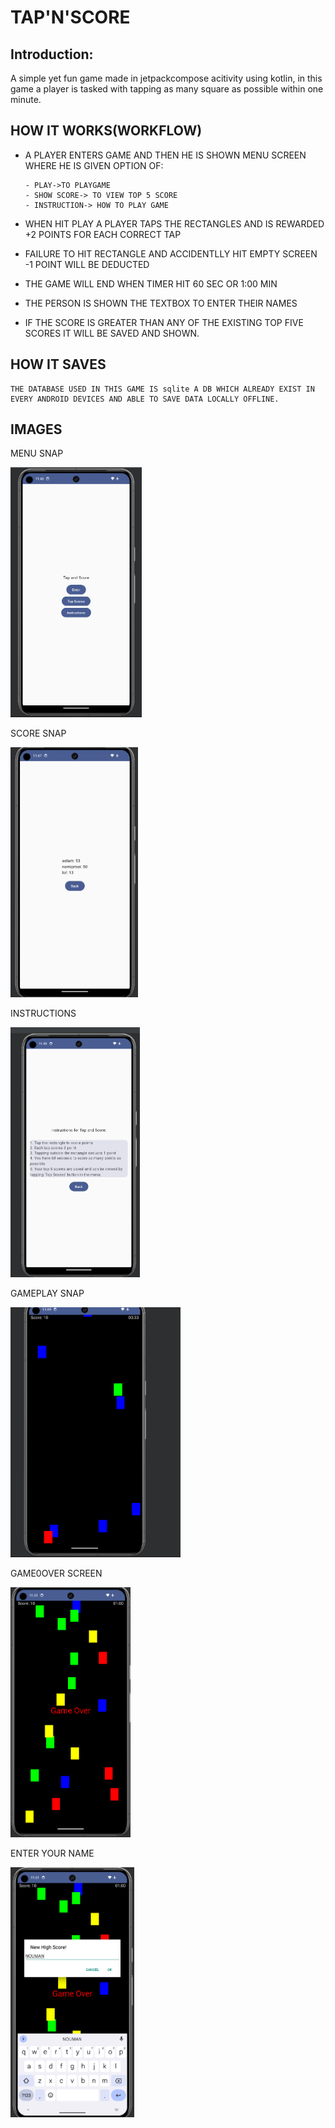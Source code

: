 # TAP'N'SCORE
## Introduction:
   A simple yet fun game made in jetpackcompose acitivity using kotlin, in this game a player is tasked with tapping as many square as possible within one minute.
## HOW IT WORKS(WORKFLOW)
   - A PLAYER ENTERS GAME AND THEN HE IS SHOWN MENU SCREEN WHERE HE IS GIVEN OPTION OF:
   
         - PLAY->TO PLAYGAME
         - SHOW SCORE-> TO VIEW TOP 5 SCORE
         - INSTRUCTION-> HOW TO PLAY GAME
         
   - WHEN HIT PLAY A PLAYER TAPS THE RECTANGLES AND IS REWARDED +2 POINTS FOR EACH CORRECT TAP
   - FAILURE TO HIT RECTANGLE AND ACCIDENTLLY HIT EMPTY SCREEN -1 POINT WILL BE DEDUCTED
   - THE GAME WILL END WHEN TIMER HIT 60 SEC OR 1:00 MIN
   - THE PERSON IS SHOWN THE TEXTBOX TO ENTER THEIR NAMES
   - IF THE SCORE IS GREATER THAN ANY OF THE EXISTING TOP FIVE SCORES IT WILL BE SAVED AND SHOWN.

## HOW IT SAVES
    THE DATABASE USED IN THIS GAME IS sqlite A DB WHICH ALREADY EXIST IN EVERY ANDROID DEVICES AND ABLE TO SAVE DATA LOCALLY OFFLINE.

## IMAGES
MENU SNAP

<img src ="images/menu.png" height=400>

SCORE SNAP

<img src ="images/scorecard.png" height=400>

INSTRUCTIONS

<img src ="images/instructioncard.png" height=400>

GAMEPLAY SNAP

<img src ="images/play.png" height=400>

GAME0OVER SCREEN

<img src ="images/gameover.png" height=400>

ENTER YOUR NAME

<img src ="images/entername.png" height=400>


## 

